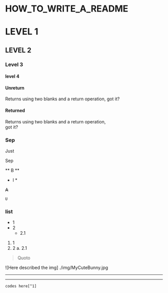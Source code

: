 # HOW_TO_WRITE_A_README


# LEVEL 1
## LEVEL 2
### Level 3
#### level 4


#### Unreturn
Returns using two blanks and a return operation,
got it?  

#### Returned
Returns using two blanks and a return operation,  
got it?  

### Sep
Just  

Sep  
  
** B **  

* I *  

~~A~~  

`U`  

### list  

* 1
* 2
	* 2.1

1. 1
2. 2
	a. 2.1
  
> Quoto


![Here described the img] ./img/MyCuteBunny.jpg

[url]: http://1.2.3.4

---  
***  
```
codes here[^1]  
```

[^1]: What?

